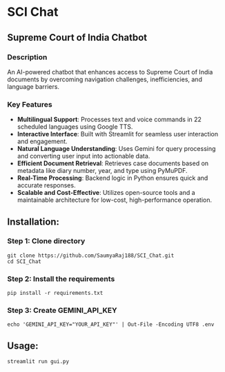 # SCI Chat
## Supreme Court of India Chatbot


### Description
An AI-powered chatbot that enhances access to Supreme Court of India documents by overcoming navigation challenges, inefficiencies, and language barriers.

### Key Features
- **Multilingual Support**: Processes text and voice commands in 22 scheduled languages using Google TTS.
- **Interactive Interface**: Built with Streamlit for seamless user interaction and engagement.
- **Natural Language Understanding**: Uses Gemini for query processing and converting user input into actionable data.
- **Efficient Document Retrieval**: Retrieves case documents based on metadata like diary number, year, and type using PyMuPDF.
- **Real-Time Processing**: Backend logic in Python ensures quick and accurate responses.
- **Scalable and Cost-Effective**: Utilizes open-source tools and a maintainable architecture for low-cost, high-performance operation.



## Installation:
### Step 1: Clone directory
```
git clone https://github.com/SaumyaRaj188/SCI_Chat.git
cd SCI_Chat
```
### Step 2: Install the requirements
```
pip install -r requirements.txt
```

### Step 3: Create GEMINI_API_KEY
```
echo 'GEMINI_API_KEY="YOUR_API_KEY"' | Out-File -Encoding UTF8 .env
```


## Usage:
```
streamlit run gui.py
```
